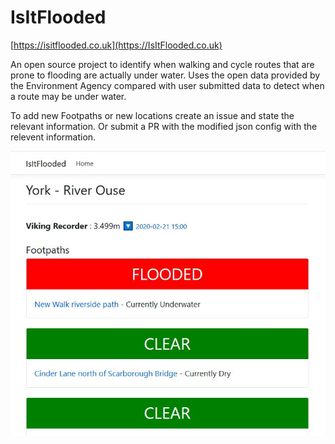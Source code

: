 # IsItFlooded

[https://isitflooded.co.uk](https://IsItFlooded.co.uk)

An open source project to identify when walking and cycle routes that are prone to flooding are actually under water. 
Uses the open data provided by the Environment Agency compared with user submitted data to detect when a route may be under water.

To add new Footpaths or new locations create an issue and state the relevant information. Or submit a PR with the modified json config 
with the relevent information.


![](https://raw.githubusercontent.com/jamescoverdale/IsItFlooded/master/IsItFlooded.JPG)
